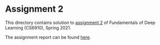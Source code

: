 # Assignment 2

This directory contains solution to [assignment 2](https://wandb.ai/miteshk/assignments/reports/Assignment-2--Vmlldzo0NjA1MTU) of Fundamentals of Deep Learning (CS6910), Spring 2021.

The assignment report can be found [here](https://wandb.ai/0x2e4/cs6910-a2/reports/CS6910-Spring-2021-Assignment-2--Vmlldzo1Njc0MTQ).
